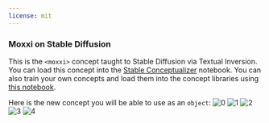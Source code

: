 ```yaml
---
license: mit
---
```

### Moxxi on Stable Diffusion
This is the `<moxxi>` concept taught to Stable Diffusion via Textual Inversion. You can load this concept into the [Stable Conceptualizer](https://colab.research.google.com/github/huggingface/notebooks/blob/main/diffusers/stable_conceptualizer_inference.ipynb) notebook. You can also train your own concepts and load them into the concept libraries using [this notebook](https://colab.research.google.com/github/huggingface/notebooks/blob/main/diffusers/sd_textual_inversion_training.ipynb).

Here is the new concept you will be able to use as an `object`:
![<moxxi> 0](https://huggingface.co/sd-concepts-library/moxxi/resolve/main/concept_images/3.jpeg)
![<moxxi> 1](https://huggingface.co/sd-concepts-library/moxxi/resolve/main/concept_images/0.jpeg)
![<moxxi> 2](https://huggingface.co/sd-concepts-library/moxxi/resolve/main/concept_images/2.jpeg)
![<moxxi> 3](https://huggingface.co/sd-concepts-library/moxxi/resolve/main/concept_images/1.jpeg)
![<moxxi> 4](https://huggingface.co/sd-concepts-library/moxxi/resolve/main/concept_images/4.jpeg)

